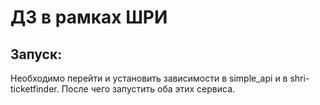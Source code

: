 # ДЗ в рамках ШРИ

## Запуск:
Необходимо перейти и установить зависимости в simple_api и в shri-ticketfinder. После чего запустить оба этих сервиса.
